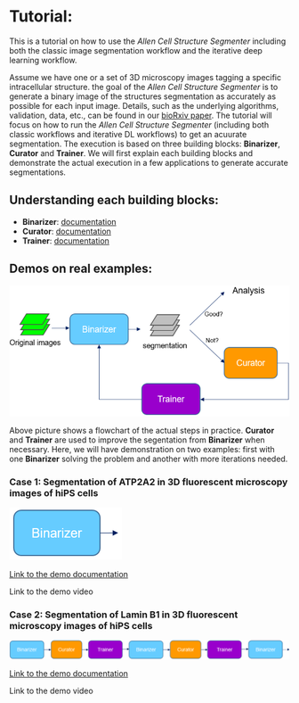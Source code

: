 # Tutorial:

This is a tutorial on how to use the *Allen Cell Structure Segmenter* including both the classic image segmentation workflow and the iterative deep learning workflow.

Assume we have one or a set of 3D microscopy images tagging a specific intracellular structure. the goal of the *Allen Cell Structure Segmenter* is to generate a binary image of the structures segmentation as accurately as possible for each input image. Details, such as the underlying algorithms, validation, data, etc., can be found in our [bioRxiv paper](https://www.biorxiv.org/content/10.1101/491035v1). The tutorial will focus on how to run the *Allen Cell Structure Segmenter* (including both classic workflows and iterative DL workflows) to get an acuurate segmentation. The execution is based on three building blocks: **Binarizer**, **Curator** and **Trainer**. We will first explain each building blocks and demonstrate the actual execution in a few applications to generate accurate segmentations.

## Understanding each building blocks:

* **Binarizer**: [documentation](./bb1.md)
* **Curator**: [documentation](./bb2.md)
* **Trainer**: [documentation](./bb3.md)

## Demos on real examples:

![overview pic](./overview_pic.png)

Above picture shows a flowchart of the actual steps in practice. **Curator** and **Trainer** are used to improve the segentation from **Binarizer** when necessary. Here, we will have demonstration on two examples: first with one **Binarizer** solving the problem and another with more iterations needed.

### Case 1: Segmentation of ATP2A2 in 3D fluorescent microscopy images of hiPS cells 

![demo1 pic](./demo1_pic.png)

[Link to the demo documentation](./demo_1.md)

Link to the demo video

### Case 2: Segmentation of Lamin B1 in 3D fluorescent microscopy images of hiPS cells 

![demo2 pic](./demo2_pic.png)

[Link to the demo documentation](./demo_2.md)

Link to the demo video



